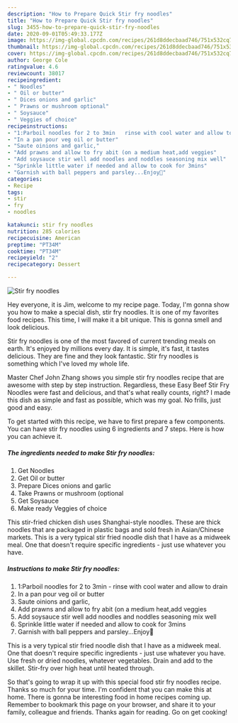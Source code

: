 ```yaml
---
description: "How to Prepare Quick Stir fry noodles"
title: "How to Prepare Quick Stir fry noodles"
slug: 3455-how-to-prepare-quick-stir-fry-noodles
date: 2020-09-01T05:49:33.177Z
image: https://img-global.cpcdn.com/recipes/261d8ddecbaad746/751x532cq70/stir-fry-noodles-recipe-main-photo.jpg
thumbnail: https://img-global.cpcdn.com/recipes/261d8ddecbaad746/751x532cq70/stir-fry-noodles-recipe-main-photo.jpg
cover: https://img-global.cpcdn.com/recipes/261d8ddecbaad746/751x532cq70/stir-fry-noodles-recipe-main-photo.jpg
author: George Cole
ratingvalue: 4.6
reviewcount: 38017
recipeingredient:
- " Noodles"
- " Oil or butter"
- " Dices onions and garlic"
- " Prawns or mushroom optional"
- " Soysauce"
- " Veggies of choice"
recipeinstructions:
- "1:Parboil noodles for 2 to 3min   rinse with cool water and allow to drain"
- "In a pan pour veg oil or butter"
- "Saute oinions and garlic,"
- "Add prawns and allow to fry abit (on a medium heat,add veggies"
- "Add soysauce stir well add noodles and noddles seasoning mix well"
- "Sprinkle little water if needed and allow to cook for 3mins"
- "Garnish with ball peppers and parsley...Enjoy🤗"
categories:
- Recipe
tags:
- stir
- fry
- noodles

katakunci: stir fry noodles 
nutrition: 285 calories
recipecuisine: American
preptime: "PT34M"
cooktime: "PT34M"
recipeyield: "2"
recipecategory: Dessert

---
```



![Stir fry noodles](https://img-global.cpcdn.com/recipes/261d8ddecbaad746/751x532cq70/stir-fry-noodles-recipe-main-photo.jpg)

Hey everyone, it is Jim, welcome to my recipe page. Today, I'm gonna show you how to make a special dish, stir fry noodles. It is one of my favorites food recipes. This time, I will make it a bit unique. This is gonna smell and look delicious.

Stir fry noodles is one of the most favored of current trending meals on earth. It's enjoyed by millions every day. It is simple, it's fast, it tastes delicious. They are fine and they look fantastic. Stir fry noodles is something which I've loved my whole life.

Master Chef John Zhang shows you simple stir fry noodles recipe that are awesome with step by step instruction. Regardless, these Easy Beef Stir Fry Noodles were fast and delicious, and that&#39;s what really counts, right? I made this dish as simple and fast as possible, which was my goal. No frills, just good and easy.


To get started with this recipe, we have to first prepare a few components. You can have stir fry noodles using 6 ingredients and 7 steps. Here is how you can achieve it.

<!--inarticleads1-->

##### The ingredients needed to make Stir fry noodles:

1. Get  Noodles
1. Get  Oil or butter
1. Prepare  Dices onions and garlic
1. Take  Prawns or mushroom (optional
1. Get  Soysauce
1. Make ready  Veggies of choice


This stir-fried chicken dish uses Shanghai-style noodles. These are thick noodles that are packaged in plastic bags and sold fresh in Asian/Chinese markets. This is a very typical stir fried noodle dish that I have as a midweek meal. One that doesn&#39;t require specific ingredients - just use whatever you have. 

<!--inarticleads2-->

##### Instructions to make Stir fry noodles:

1. 1:Parboil noodles for 2 to 3min  -  rinse with cool water and allow to drain
1. In a pan pour veg oil or butter
1. Saute oinions and garlic,
1. Add prawns and allow to fry abit (on a medium heat,add veggies
1. Add soysauce stir well add noodles and noddles seasoning mix well
1. Sprinkle little water if needed and allow to cook for 3mins
1. Garnish with ball peppers and parsley...Enjoy🤗


This is a very typical stir fried noodle dish that I have as a midweek meal. One that doesn&#39;t require specific ingredients - just use whatever you have. Use fresh or dried noodles, whatever vegetables. Drain and add to the skillet. Stir-fry over high heat until heated through. 

So that's going to wrap it up with this special food stir fry noodles recipe. Thanks so much for your time. I'm confident that you can make this at home. There is gonna be interesting food in home recipes coming up. Remember to bookmark this page on your browser, and share it to your family, colleague and friends. Thanks again for reading. Go on get cooking!
